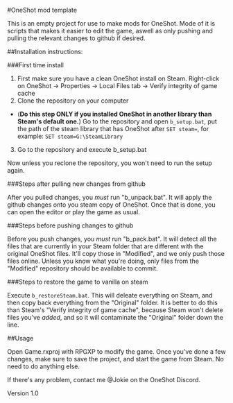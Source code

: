 #OneShot mod template

This is an empty project for use to make mods for OneShot. Mode of it is scripts that makes it easier to edit the game, aswell as only pushing and pulling the relevant changes to github if desired.

##Installation instructions:

###First time install

1. First make sure you have a clean OneShot install on Steam. Right-click on OneShot -> Properties -> Local Files tab -> Verify integrity of game cache
2. Clone the repository on your computer
  * (**Do this step ONLY if you installed OneShot in another library than Steam's default one.**) Go to the repository and open `b_setup.bat`, put the path of the steam library that has OneShot after `SET steam=`, for example: `SET steam=G:\SteamLibrary`
3. Go to the repository and execute b_setup.bat

Now unless you reclone the repository, you won't need to run the setup again.

###Steps after pulling new changes from github

After you pulled changes, you _must_ run "b_unpack.bat". It will apply the github changes onto you steam copy of OneShot.
Once that is done, you can open the editor or play the game as usual.

###Steps before pushing changes to github

Before you push changes, you _must_ run "b_pack.bat". It will detect all the files that are currently in your Steam folder that are different with the original OneShot files.
It'll copy those in "Modified", and we only push those files online.
Unless you know what you're doing, only files from the "Modified" repository should be available to commit.

###Steps to restore the game to vanilla on steam

Execute `b_restoreSteam.bat`. This will deleate everything on Steam, and then copy back everything from the "Original" folder. It is better to do this than Steam's "Verify integrity of game cache", because Steam won't delete files you've _added_, and so it will contaminate the "Original" folder down the line.

##Usage

Open Game.rxproj with RPGXP to modify the game. Once you've done a few changes, make sure to save the project, and start the game from Steam.
No need to do anything else.

If there's any problem, contact me @Jokie on the OneShot Discord.

Version 1.0


